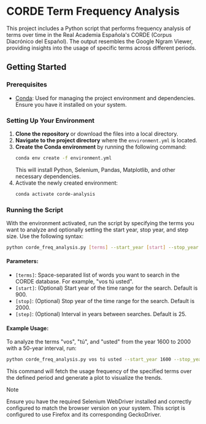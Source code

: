 # CORDE Term Frequency Analysis

This project includes a Python script that performs frequency analysis of terms over time in the Real Academia Española's CORDE (Corpus Diacrónico del Español). The output resembles the Google Ngram Viewer, providing insights into the usage of specific terms across different periods.

## Getting Started

### Prerequisites

- [Conda](https://docs.conda.io/en/latest/): Used for managing the project environment and dependencies. Ensure you have it installed on your system.

### Setting Up Your Environment

1. **Clone the repository** or download the files into a local directory.
2. **Navigate to the project directory** where the `environment.yml` is located.
3. **Create the Conda environment** by running the following command:
   ```bash
   conda env create -f environment.yml
   ```
   This will install Python, Selenium, Pandas, Matplotlib, and other necessary dependencies.
4. Activate the newly created environment:
    ```bash
    conda activate corde-analysis
    ```

### Running the Script

With the environment activated, run the script by specifying the terms you want to analyze and optionally setting the start year, stop year, and step size. Use the following syntax:

```bash
python corde_freq_analysis.py [terms] --start_year [start] --stop_year [stop] --step [step]
```

#### Parameters:

- `[terms]`: Space-separated list of words you want to search in the CORDE database. For example, "vos tú usted".
- `[start]`: (Optional) Start year of the time range for the search. Default is 900.
- `[stop]`: (Optional) Stop year of the time range for the search. Default is 2000.
- `[step]`: (Optional) Interval in years between searches. Default is 25.

#### Example Usage:

To analyze the terms "vos", "tú", and "usted" from the year 1600 to 2000 with a 50-year interval, run:

```bash
python corde_freq_analysis.py vos tú usted --start_year 1600 --stop_year 2000 --step 50
```

This command will fetch the usage frequency of the specified terms over the defined period and generate a plot to visualize the trends.

> [!NOTE]
>
> Ensure you have the required Selenium WebDriver installed and correctly configured to match the browser version on your system. This script is configured to use Firefox and its corresponding GeckoDriver.